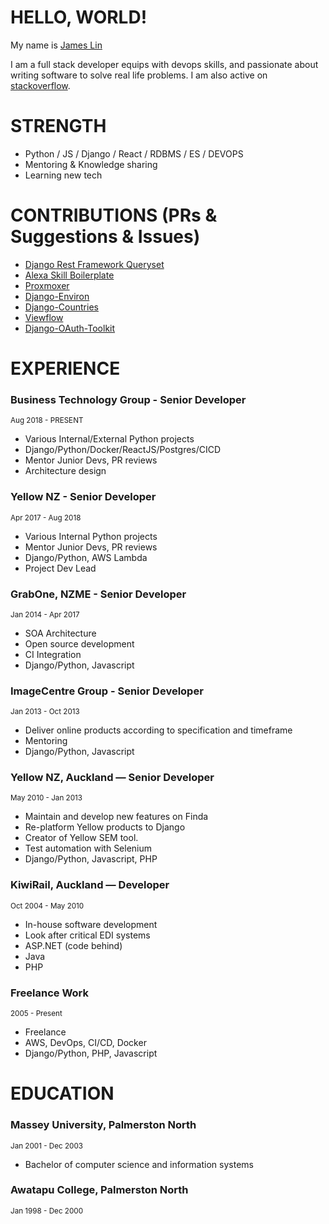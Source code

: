 # HELLO, WORLD!
My name is [James Lin](mailto:james@lin.nz)

I am a full stack developer equips with devops skills, and passionate about writing software to solve real life problems. I am also active on [stackoverflow](https://stackoverflow.com/users/342553/james-lin?tab=profile).

# STRENGTH
  - Python / JS / Django / React / RDBMS / ES / DEVOPS
  - Mentoring & Knowledge sharing
  - Learning new tech

# CONTRIBUTIONS (PRs & Suggestions & Issues)
  - [Django Rest Framework Queryset](https://github.com/variable/django-rest-framework-queryset)
  - [Alexa Skill Boilerplate](https://github.com/variable/alexa_skill_boilerplate)
  - [Proxmoxer](https://github.com/proxmoxer/proxmoxer)
  - [Django-Environ](https://github.com/joke2k/django-environ)
  - [Django-Countries](https://github.com/SmileyChris/django-countries/pull/54)
  - [Viewflow](https://github.com/viewflow/viewflow)
  - [Django-OAuth-Toolkit](https://github.com/jazzband/django-oauth-toolkit)

# EXPERIENCE

### Business Technology Group - Senior Developer
<sup>Aug 2018 - PRESENT</sup>
  - Various Internal/External Python projects
  - Django/Python/Docker/ReactJS/Postgres/CICD
  - Mentor Junior Devs, PR reviews
  - Architecture design

### Yellow NZ - Senior Developer
<sup>Apr 2017 - Aug 2018</sup>
  - Various Internal Python projects
  - Mentor Junior Devs, PR reviews
  - Django/Python, AWS Lambda
  - Project Dev Lead

### GrabOne, NZME - Senior Developer
<sup>Jan 2014 - Apr 2017</sup>
  - SOA Architecture 
  - Open source development
  - CI Integration
  - Django/Python, Javascript

### ImageCentre Group - Senior Developer
<sup>Jan 2013 - Oct 2013</sup>
  - Deliver online products according to specification and timeframe
  - Mentoring
  - Django/Python, Javascript

### Yellow NZ, Auckland — Senior Developer
<sup>May 2010 - Jan 2013</sup>
  - Maintain and develop new features on Finda
  - Re-platform Yellow products to Django
  - Creator of Yellow SEM tool.
  - Test automation with Selenium
  - Django/Python, Javascript, PHP

### KiwiRail, Auckland — Developer
<sup>Oct 2004 - May 2010</sup>
  - In-house software development
  - Look after critical EDI systems
  - ASP.NET (code behind)
  - Java
  - PHP

### Freelance Work
<sup>2005 - Present</sup>
  - Freelance
  - AWS, DevOps, CI/CD, Docker
  - Django/Python, PHP, Javascript

# EDUCATION
### Massey University, Palmerston North 
<sup>Jan 2001 - Dec 2003</sup>
  - Bachelor of computer science and information systems

### Awatapu College, Palmerston North
<sup>Jan 1998 - Dec  2000</sup>
